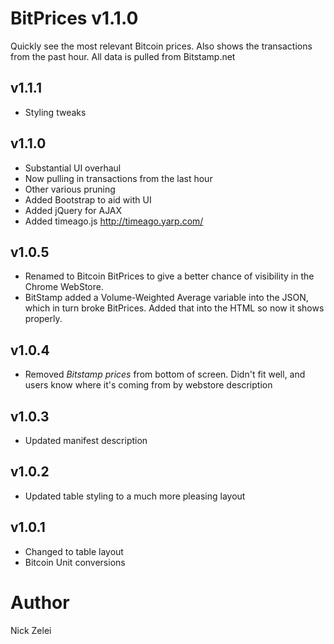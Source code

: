 BitPrices v1.1.0
=============
Quickly see the most relevant Bitcoin prices. Also shows the transactions from the past hour. All data is pulled from Bitstamp.net

v1.1.1
------------
- Styling tweaks

v1.1.0
-------------
- Substantial UI overhaul
- Now pulling in transactions from the last hour
- Other various pruning
- Added Bootstrap to aid with UI
- Added jQuery for AJAX
- Added timeago.js http://timeago.yarp.com/

v1.0.5
-------------
- Renamed to Bitcoin BitPrices to give a better chance of visibility in the Chrome WebStore.
- BitStamp added a Volume-Weighted Average variable into the JSON, which in turn broke BitPrices.  Added that into the HTML so now it shows properly.

v1.0.4
-------------
- Removed *Bitstamp prices* from bottom of screen.  Didn't fit well, and users know where it's coming from by webstore description

v1.0.3
-------------
- Updated manifest description

v1.0.2
-------------
- Updated table styling to a much more pleasing layout

v1.0.1
-------------
- Changed to table layout
- Bitcoin Unit conversions

Author
=============
Nick Zelei